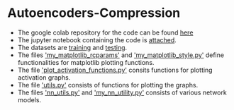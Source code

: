 # Autoencoders-Compression
- The google colab repository for the code can be found [here](https://colab.research.google.com/drive/13OWQS9fP4pXmpbF3IC826JCulUCVPfR0)
- The jupyter notebook containing the code is [attached](./Auto_Encoder_Exercise.ipynb).
- The datasets are [training](./all_jets_train_4D_100_percent.pkl) and [testing](./all_jets_test_4D_100_percent.pkl).
- The files ['my_matplotlib_rcparams'](./my_matplotlib_rcparams) and ['my_matplotlib_style.py'](./my_matplotlib_style.py) define functionalities for matplotlib plotting functions.
- The file ['plot_activation_functions.py'](./plot_activation_functions.py) consits functions for plotting activation graphs.
- The file ['utils.py'](./utils.py) consists of functions for plotting the graphs.
- The files ['nn_utils.py'](./nn_utils.py) and ['my_nn_utility.py'](./my_nn_utility.py) consists of various network models.
